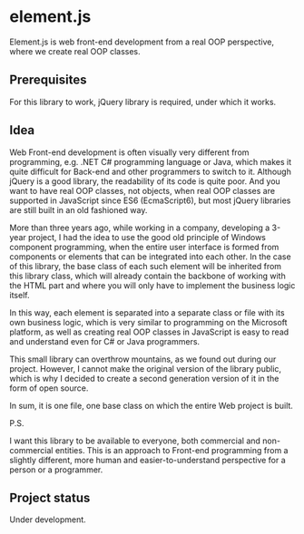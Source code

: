 # element.js

Element.js is web front-end development from a real OOP perspective, where we create real OOP classes.

## Prerequisites

For this library to work, jQuery library is required, under which it works.

## Idea

Web Front-end development is often visually very different from programming, e.g. .NET C# programming language or Java, which makes it quite difficult for Back-end and other programmers to switch to it. Although jQuery is a good library, the readability of its code is quite poor. And you want to have real OOP classes, not objects, when real OOP classes are supported in JavaScript since ES6 (EcmaScript6), but most jQuery libraries are still built in an old fashioned way.

More than three years ago, while working in a company, developing a 3-year project, I had the idea to use the good old principle of Windows component programming, when the entire user interface is formed from components or elements that can be integrated into each other. In the case of this library, the base class of each such element will be inherited from this library class, which will already contain the backbone of working with the HTML part and where you will only have to implement the business logic itself.

In this way, each element is separated into a separate class or file with its own business logic, which is very similar to programming on the Microsoft platform, as well as creating real OOP classes in JavaScript is easy to read and understand even for C# or Java programmers.

This small library can overthrow mountains, as we found out during our project. However, I cannot make the original version of the library public, which is why I decided to create a second generation version of it in the form of open source.

In sum, it is one file, one base class on which the entire Web project is built.

P.S.

I want this library to be available to everyone, both commercial and non-commercial entities. This is an approach to Front-end programming from a slightly different, more human and easier-to-understand perspective for a person or a programmer.

## Project status

Under development.